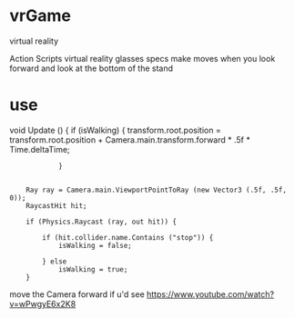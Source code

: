 # vrGame
virtual reality

Action Scripts virtual reality glasses specs make moves when you look forward and look at the bottom of the stand

use
=========================
void Update () {
		if (isWalking) {
			transform.root.position = transform.root.position + Camera.main.transform.forward * .5f * Time.deltaTime;
		
				}


		Ray ray = Camera.main.ViewportPointToRay (new Vector3 (.5f, .5f, 0));
		RaycastHit hit;

		if (Physics.Raycast (ray, out hit)) {
		
			if (hit.collider.name.Contains ("stop")) {
				isWalking = false;
			
			} else
				isWalking = true;
		}
   move the Camera forward
   if u'd see 
   https://www.youtube.com/watch?v=wPwgyE6x2K8

